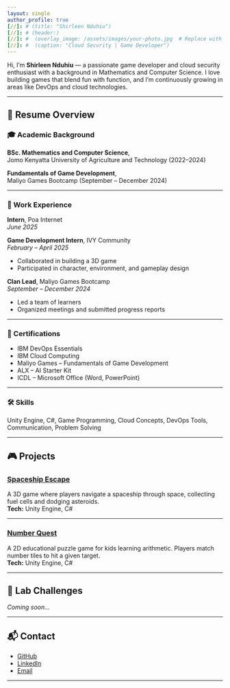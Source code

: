 ```yaml
---
layout: single
author_profile: true
[//]: # (title: "Shirleen Nduhiu")
[//]: # (header:)
[//]: #  (overlay_image: /assets/images/your-photo.jpg  # Replace with the correct path to your uploaded image)
[//]: #  (caption: "Cloud Security | Game Developer")
---
```


Hi, I’m **Shirleen Nduhiu** — a passionate game developer and cloud security enthusiast with a background in Mathematics and Computer Science. I love building games that blend fun with function, and I’m continuously growing in areas like DevOps and cloud technologies.

---

## 📄 Resume Overview

### 🎓 Academic Background
**BSc. Mathematics and Computer Science**,  
Jomo Kenyatta University of Agriculture and Technology (2022–2024)

**Fundamentals of Game Development**,  
Maliyo Games Bootcamp (September – December 2024)

---

### 💼 Work Experience
**Intern**, Poa Internet  
*June 2025*  

**Game Development Intern**, IVY Community  
*February – April 2025*  
- Collaborated in building a 3D game  
- Participated in character, environment, and gameplay design  

**Clan Lead**, Maliyo Games Bootcamp  
*September – December 2024*  
- Led a team of learners  
- Organized meetings and submitted progress reports

---

### 📜 Certifications
- IBM DevOps Essentials  
- IBM Cloud Computing  
- Maliyo Games – Fundamentals of Game Development  
- ALX – AI Starter Kit  
- ICDL – Microsoft Office (Word, PowerPoint)

---

### 🛠️ Skills
Unity Engine, C#, Game Programming, Cloud Concepts, DevOps Tools, Communication, Problem Solving

---

## 🎮 Projects

### [Spaceship Escape](https://github.com/snduhiu/spaceship_escape)
A 3D game where players navigate a spaceship through space, collecting fuel cells and dodging asteroids.  
**Tech:** Unity Engine, C#

---

### [Number Quest](https://github.com/snduhiu/number_quest_2d)
A 2D educational puzzle game for kids learning arithmetic. Players match number tiles to hit a given target.  
**Tech:** Unity Engine, C#

---

## 🔐 Lab Challenges
*Coming soon...*

---

## 📬 Contact

- [GitHub](https://github.com/snduhiu)  
- [LinkedIn](https://www.linkedin.com/in/shirleen-nduhiu-9149b6269/)  
- [Email](mailto:shirleen.nduhiu43@gmail.com)

---

